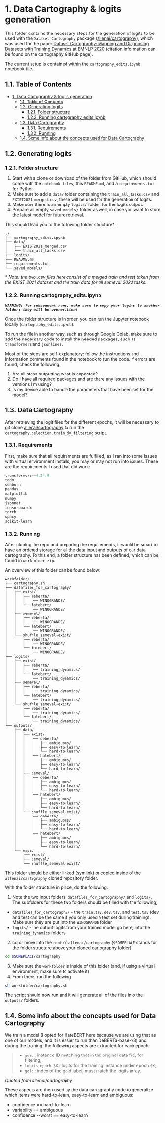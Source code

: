 # 1. Data Cartography \& logits generation
This folder contains the necessary steps for the generation of logits to be used with the `Dataset Cartography` package ([allenai/cartography](https://github.com/allenai/cartography)), which was used for the paper [Dataset Cartography: Mapping and Diagnosing Datasets with Training Dynamics](https://aclanthology.org/2020.emnlp-main.746) at [EMNLP 2020](https://2020.emnlp.org/) (citation information can be found on the cartography GitHub page).

The current setup is contained within the `cartography_edits.ipynb` notebook file.

## 1.1. Table of Contents
- [1. Data Cartography \& logits generation](#1-data-cartography--logits-generation)
  - [1.1. Table of Contents](#11-table-of-contents)
  - [1.2. Generating logits](#12-generating-logits)
    - [1.2.1. Folder structure](#121-folder-structure)
    - [1.2.2. Running cartography\_edits.ipynb](#122-running-cartography_editsipynb)
  - [1.3. Data Cartography](#13-data-cartography)
    - [1.3.1. Requirements](#131-requirements)
    - [1.3.2. Running](#132-running)
  - [1.4. Some info about the concepts used for Data Cartography](#14-some-info-about-the-concepts-used-for-data-cartography)

## 1.2. Generating logits
### 1.2.1. Folder structure
1. Start with a clone or download of the folder from GitHub, which should come with the `notebook files`, this `README.md`, and a `requirements.txt` for Python.
2. Make sure to add a `data/` folder containing the `train_all_tasks.csv` and `EXIST2021_merged.csv`, these will be used for the generation of logits.
3. Make sure there is an empty `logits/` folder, for the logits output.
4. Prepare an empty `saved_models/` folder as well, in case you want to store the latest model for future retrieval.

This should lead you to the following folder structure\*:
```
./
├── cartography_edits.ipynb
├── data/
│   ├── EXIST2021_merged.csv
│   └── train_all_tasks.csv
├── logits/
├── README.md
├── requirements.txt
└── saved_models/
```
*\* Note. the two .csv files here consist of a merged train and test taken from the EXIST 2021 dataset and the train data for all semeval 2023 tasks.*

### 1.2.2. Running cartography_edits.ipynb
***`WARNING: for subsequent runs, make sure to copy your logits to another folder; they will be overwritten!`***

Once the folder structure is in order, you can run the Jupyter notebook locally (`cartography_edits.ipynb`).

To run the file in another way, such as through Google Colab, make sure to add the necessary code to install the needed packages, such as `transformers` and `jsonlines`.

Most of the steps are self-explanatory: follow the instructions and information comments found in the notebook to run the code.
If errors are found, check the following:
1. Are all steps outputting what is expected?
2. Do I have all required packages and are there any issues with the versions I'm using?
3. Is my device able to handle the parameters that have been set for the model?

## 1.3. Data Cartography
After retrieving the logit files for the different epochs, it will be necessary to git clone [allenai/cartography](https://github.com/allenai/cartography) to run the `cartography.selection.train_dy_filtering` script.

### 1.3.1. Requirements

First, make sure that all requirements are fulfilled, as I ran into some issues with virtual environment installs, you may or may not run into issues. These are the requirements I used that did work:

```python
transformers==4.24.0
tqdm
seaborn
pandas
matplotlib
numpy
jsonnet
tensorboardx
torch
spacy
scikit-learn
```

### 1.3.2. Running

After cloning the repo and preparing the requirements, it would be smart to have an ordered storage for all the data input and outputs of our data cartography. To this end, a folder structure has been defined, which can be found in `workfolder.zip`.

An overview of this folder can be found below:

```
workfolder/
├── cartography.sh
├── datafiles_for_cartography/
│   ├── exist/
│   │   ├── deberta/
│   │   │   └── WINOGRANDE/
│   │   └── hatebert/
│   │       └── WINOGRANDE/
│   ├── semeval/
│   │   ├── deberta/
│   │   │   └── WINOGRANDE/
│   │   └── hatebert/
│   │       └── WINOGRANDE/
│   └── shuffle_semeval-exist/
│       ├── deberta/
│       │   └── WINOGRANDE/
│       └── hatebert/
│           └── WINOGRANDE/
├── logits/
│   ├── exist/
│   │   ├── deberta/
│   │   │   └── training_dynamics/
│   │   └── hatebert/
│   │       └── training_dynamics/
│   ├── semeval/
│   │   ├── deberta/
│   │   │   └── training_dynamics/
│   │   └── hatebert/
│   │       └── training_dynamics/
│   └── shuffle_semeval-exist/
│       ├── deberta/
│       │   └── training_dynamics/
│       └── hatebert/
│           └── training_dynamics/
└── outputs/
    ├── data/
    │   ├── exist/
    │   │   ├── deberta/
    │   │   │   ├── ambiguous/
    │   │   │   ├── easy-to-learn/
    │   │   │   └── hard-to-learn/
    │   │   └── hatebert/
    │   │       ├── ambiguous/
    │   │       ├── easy-to-learn/
    │   │       └── hard-to-learn/
    │   ├── semeval/
    │   │   ├── deberta/
    │   │   │   ├── ambiguous/
    │   │   │   ├── easy-to-learn/
    │   │   │   └── hard-to-learn/
    │   │   └── hatebert/
    │   │       ├── ambiguous/
    │   │       ├── easy-to-learn/
    │   │       └── hard-to-learn/
    │   └── shuffle_semeval-exist/
    │       ├── deberta/
    │       │   ├── ambiguous/
    │       │   ├── easy-to-learn/
    │       │   └── hard-to-learn/
    │       └── hatebert/
    │           ├── ambiguous/
    │           ├── easy-to-learn/
    │           └── hard-to-learn/
    └── maps/
        ├── exist/
        ├── semeval/
        └── shuffle_semeval-exist/
```

This folder should be either linked (symlink) or copied inside of the `allenai/cartography` cloned repository folder.

With the folder structure in place, do the following:
1. Note the two input folders, `datafiles_for_cartography/` and `logits/`. The subfolders for these two folders should be filled with the following,
  - `datafiles_for_cartography/` - the `train.tsv`, `dev.tsv`, and `test.tsv` (dev and test can be the same if you only used a test set during training). Make sure they are put into the `WINOGRANDE` folder
  - `logits/` - the output logits from your trained model go here, into the `training_dynamics` folders
2. cd or move into the `root` of `allenai/cartography` (`$SOMEPLACE` stands for the folder structure above your cloned cartography folder)
```bash
cd $SOMEPLACE/cartography
```
3. Make sure the `workfolder` is inside of this folder (and, if using a virtual environment, make sure to activate it)
4. From there, run the following
```bash
sh workfolder/cartography.sh
```

The script should now run and it will generate all of the files into the `outputs/` folders.

## 1.4. Some info about the concepts used for Data Cartography
We train a model (I opted for HateBERT here because we are using that as one of our models, and it is easier to run than DeBERTa-base-v3) and during the training, the following aspects are extracted for each epoch:
> - `guid` : instance ID matching that in the original data file, for filtering,
> - `logits_epoch_$X` : logits for the training instance under epoch `$X`,
> - `gold` : index of the gold label, must match the logits array.

*Quoted from allenai/cartography*

These aspects are then used by the data cartography code to generalize which items were hard-to-learn, easy-to-learn and ambiguous:

- confidence == hard-to-learn
- variability == ambiguous
- confidence --worst == easy-to-learn







